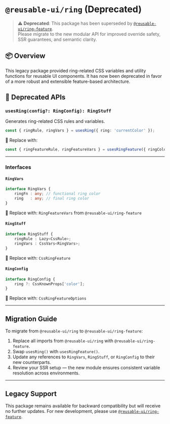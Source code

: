 # `@reusable-ui/ring` (Deprecated)

> ⚠️ **Deprecated**: This package has been superseded by [`@reusable-ui/ring-feature`](https://www.npmjs.com/package/@reusable-ui/ring-feature).  
> Please migrate to the new modular API for improved override safety, SSR guarantees, and semantic clarity.

## 📦 Overview

This legacy package provided ring-related CSS variables and utility functions for reusable UI components. It has now been deprecated in favor of a more robust and extensible feature-based architecture.

## 🚫 Deprecated APIs

### `usesRing(config?: RingConfig): RingStuff`

Generates ring-related CSS rules and variables.

```ts
const { ringRule, ringVars } = usesRing({ ring: 'currentColor' });
```

🔄 Replace with:

```ts
const { ringFeatureRule, ringFeatureVars } = usesRingFeature({ ringColor: 'currentColor' });
```

---

### Interfaces

#### `RingVars`

```ts
interface RingVars {
    ringFn : any; // functional ring color
    ring   : any; // final ring color
}
```

🔄 Replace with: `RingFeatureVars` from `@reusable-ui/ring-feature`

#### `RingStuff`

```ts
interface RingStuff {
    ringRule : Lazy<CssRule>;
    ringVars : CssVars<RingVars>;
}
```

🔄 Replace with: `CssRingFeature`

#### `RingConfig`

```ts
interface RingConfig {
    ring ?: CssKnownProps['color'];
}
```

🔄 Replace with: `CssRingFeatureOptions`

---

## Migration Guide

To migrate from `@reusable-ui/ring` to `@reusable-ui/ring-feature`:

1. Replace all imports from `@reusable-ui/ring` with `@reusable-ui/ring-feature`.
2. Swap `usesRing()` with `usesRingFeature()`.
3. Update any references to `RingVars`, `RingStuff`, or `RingConfig` to their new counterparts.
4. Review your SSR setup — the new module ensures consistent variable resolution across environments.

---

## Legacy Support

This package remains available for backward compatibility but will receive no further updates. For new development, please use [`@reusable-ui/ring-feature`](https://www.npmjs.com/package/@reusable-ui/ring-feature).
